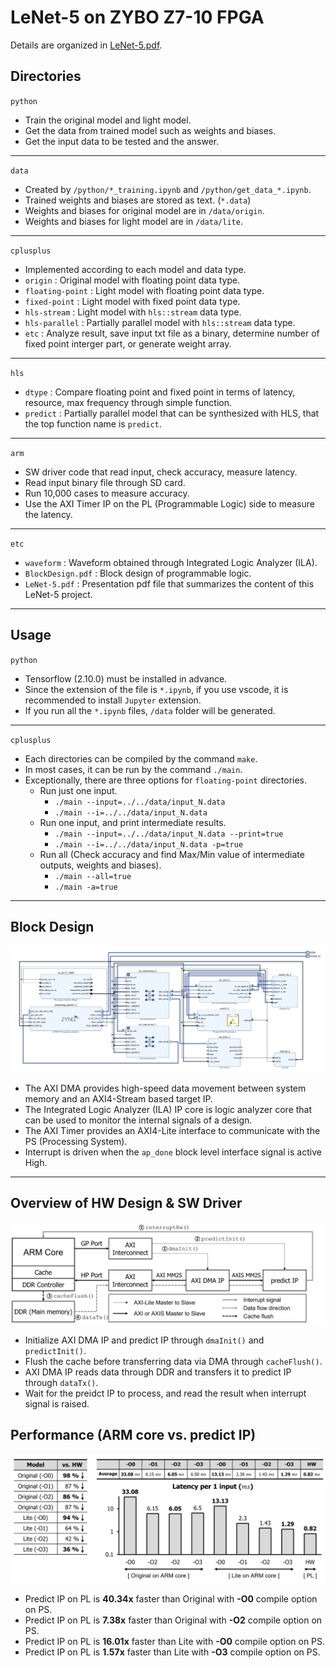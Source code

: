 # LeNet-5 on ZYBO Z7-10 FPGA

Details are organized in [LeNet-5.pdf](./etc/LeNet-5.pdf).

## Directories
`python` 
* Train the original model and light model.
* Get the data from trained model such as weights and biases.
* Get the input data to be tested and the answer.
---

`data`
* Created by `/python/*_training.ipynb` and `/python/get_data_*.ipynb`.
* Trained weights and biases are stored as text. (`*.data`)
* Weights and biases for original model are in `/data/origin`.
* Weights and biases for light model are in `/data/lite`.
---

`cplusplus`
* Implemented according to each model and data type.
* `origin` : Original model with floating point data type.
* `floating-point` : Light model with floating point data type.
* `fixed-point` : Light model with fixed point data type.
* `hls-stream` : Light model with `hls::stream` data type. 
* `hls-parallel` : Partially parallel model with `hls::stream` data type.
* `etc` : Analyze result, save input txt file as a binary, determine number of fixed point interger part, or generate weight array.
---

`hls`
* `dtype` : Compare floating point and fixed point in terms of latency, resource, max frequency through simple function.
* `predict` : Partially parallel model that can be synthesized with HLS, that the top function name is `predict`.
---

`arm`
* SW driver code that read input, check accuracy, measure latency.
* Read input binary file through SD card.
* Run 10,000 cases to measure accuracy.
* Use the AXI Timer IP on the PL (Programmable Logic) side to measure the latency.
---

`etc`
* `waveform` : Waveform obtained through Integrated Logic Analyzer (ILA).
* `BlockDesign.pdf` : Block design of programmable logic.
* `LeNet-5.pdf` : Presentation pdf file that summarizes the content of this LeNet-5 project.

---

## Usage

`python`
* Tensorflow (2.10.0) must be installed in advance.
* Since the extension of the file is `*.ipynb`, if you use vscode, it is recommended to install `Jupyter` extension.
* If you run all the `*.ipynb` files, `/data` folder will be generated.
---

`cplusplus`
* Each directories can be compiled by the command `make`.
* In most cases, it can be run by the command `./main`.
* Exceptionally, there are three options for `floating-point` directories.
  * Run just one input.
    * `./main --input=../../data/input_N.data`
    * `./main --i=../../data/input_N.data`
  * Run one input, and print intermediate results.
    * `./main --input=../../data/input_N.data --print=true`
    * `./main --i=../../data/input_N.data -p=true`
  * Run all (Check accuracy and find Max/Min value of intermediate outputs, weights and biases).
    * `./main --all=true`
    * `./main -a=true`

---

## Block Design 
<img src="/etc/BlockDesign.png">

* The AXI DMA provides high-speed data movement between system memory and an AXI4-Stream based target IP.
* The Integrated Logic Analyzer (ILA) IP core is logic analyzer core that can be used to monitor the internal signals of a design.
* The AXI Timer provides an AXI4-Lite interface to communicate with the PS (Processing System).
* Interrupt is driven when the `ap_done` block level interface signal is active High.
---

## Overview of HW Design & SW Driver
<img src="/etc/Design.jpg">

* Initialize AXI DMA IP and predict IP through `dmaInit()` and `predictInit()`.
* Flush the cache before transferring data via DMA through `cacheFlush()`.
* AXI DMA IP reads data through DDR and transfers it to predict IP through `dataTx()`.
* Wait for the preidct IP to process, and read the result when interrupt signal is raised.

## Performance (ARM core vs. predict IP)
<img src="/etc/Performance.jpg">

* Predict IP on PL is __40.34x__ faster than Original with __-O0__ compile option on PS.
* Predict IP on PL is __7.38x__ faster than Original with __-O2__ compile option on PS.
* Predict IP on PL is __16.01x__ faster than Lite with __-O0__ compile option on PS.
* Predict IP on PL is __1.57x__ faster than Lite with __-O3__ compile option on PS.
